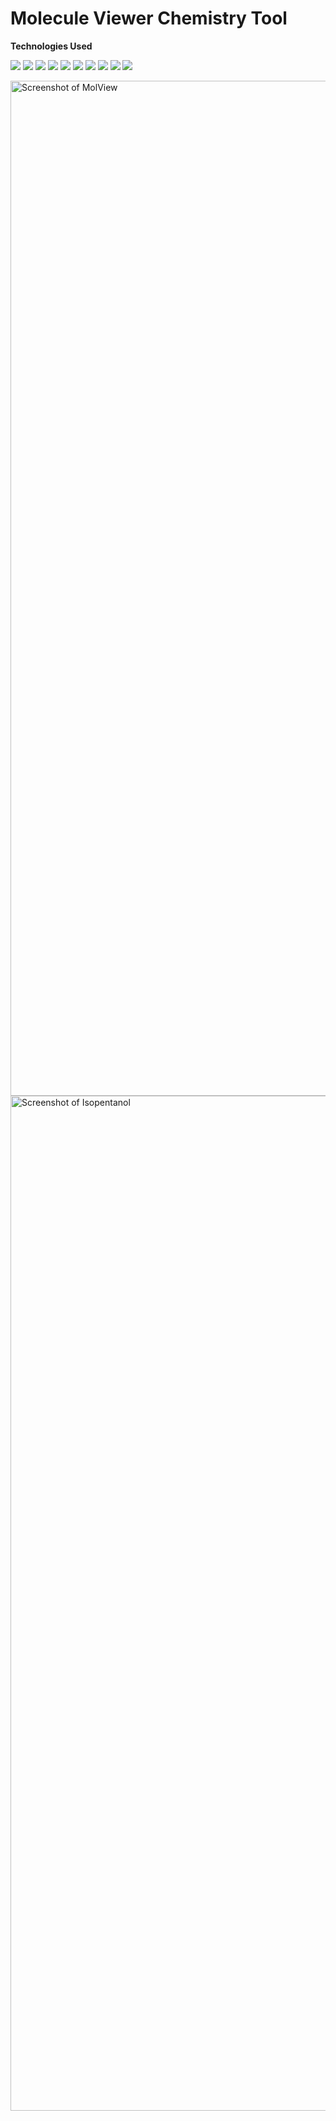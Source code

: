 # Molecule Viewer Chemistry Tool

**Technologies Used**

![](https://img.shields.io/badge/HTML-grey?logo=HTML5)
![](https://img.shields.io/badge/CSS-grey?logo=CSS3&logoColor=1572B6)
![](https://img.shields.io/badge/Tailwind%20CSS-grey?logo=TailwindCSS)
![](https://img.shields.io/badge/JavaScript-grey?logo=JavaScript)
![](https://img.shields.io/badge/React-grey?logo=React)
![](https://img.shields.io/badge/Python-grey?logo=python&logoColor=4B8BBE)
![](https://img.shields.io/badge/SQLite-grey?logo=SQLite)
![](https://img.shields.io/badge/C-grey?logo=C)
![](https://img.shields.io/badge/Vite-grey?logo=Vite&logoColor=9499FF)
![](https://img.shields.io/badge/Selenium-grey?logo=Selenium)

<img width="1624" alt="Screenshot of MolView" src="https://github.com/brayden-meyer/molview/assets/123148100/ce2a0d25-9933-483d-936e-fc1b76380f64">

<img width="1624" alt="Screenshot of Isopentanol" src="https://github.com/brayden-meyer/molview/assets/123148100/6f2625b6-96c2-4a2b-b993-3f5beca85a76">
